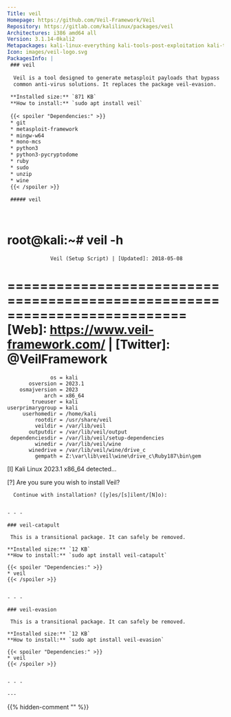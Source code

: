 ```yaml
---
Title: veil
Homepage: https://github.com/Veil-Framework/Veil
Repository: https://gitlab.com/kalilinux/packages/veil
Architectures: i386 amd64 all
Version: 3.1.14-0kali2
Metapackages: kali-linux-everything kali-tools-post-exploitation kali-tools-social-engineering 
Icon: images/veil-logo.svg
PackagesInfo: |
 ### veil
 
  Veil is a tool designed to generate metasploit payloads that bypass
  common anti-virus solutions. It replaces the package veil-evasion.
 
 **Installed size:** `871 KB`  
 **How to install:** `sudo apt install veil`  
 
 {{< spoiler "Dependencies:" >}}
 * git
 * metasploit-framework
 * mingw-w64
 * mono-mcs
 * python3
 * python3-pycryptodome
 * ruby
 * sudo
 * unzip
 * wine
 {{< /spoiler >}}
 
 ##### veil
 
 
 ```
 root@kali:~# veil -h
  ==========================================================================
                  Veil (Setup Script) | [Updated]: 2018-05-08
  ==========================================================================
      [Web]: https://www.veil-framework.com/ | [Twitter]: @VeilFramework
  ==========================================================================
 
                  os = kali
           osversion = 2023.1
        osmajversion = 2023
                arch = x86_64
            trueuser = kali
    userprimarygroup = kali
         userhomedir = /home/kali
             rootdir = /usr/share/veil
             veildir = /var/lib/veil
           outputdir = /var/lib/veil/output
     dependenciesdir = /var/lib/veil/setup-dependencies
             winedir = /var/lib/veil/wine
           winedrive = /var/lib/veil/wine/drive_c
             gempath = Z:\var\lib\veil\wine\drive_c\Ruby187\bin\gem
 
  [I] Kali Linux 2023.1 x86_64 detected...
 
 
 
  [?] Are you sure you wish to install Veil?
 
      Continue with installation? ([y]es/[s]ilent/[N]o): 
 ```
 
 - - -
 
 ### veil-catapult
 
  This is a transitional package. It can safely be removed.
 
 **Installed size:** `12 KB`  
 **How to install:** `sudo apt install veil-catapult`  
 
 {{< spoiler "Dependencies:" >}}
 * veil
 {{< /spoiler >}}
 
 
 - - -
 
 ### veil-evasion
 
  This is a transitional package. It can safely be removed.
 
 **Installed size:** `12 KB`  
 **How to install:** `sudo apt install veil-evasion`  
 
 {{< spoiler "Dependencies:" >}}
 * veil
 {{< /spoiler >}}
 
 
 - - -
 
---
```

{{% hidden-comment "<!--Do not edit anything above this line-->" %}}
